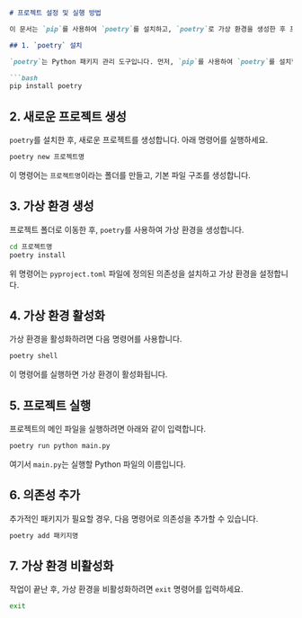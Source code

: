 
```markdown
# 프로젝트 설정 및 실행 방법

이 문서는 `pip`를 사용하여 `poetry`를 설치하고, `poetry`로 가상 환경을 생성한 후 프로젝트를 실행하는 방법을 안내합니다.

## 1. `poetry` 설치

`poetry`는 Python 패키지 관리 도구입니다. 먼저, `pip`를 사용하여 `poetry`를 설치합니다.

```bash
pip install poetry
```

## 2. 새로운 프로젝트 생성

`poetry`를 설치한 후, 새로운 프로젝트를 생성합니다. 아래 명령어를 실행하세요.

```bash
poetry new 프로젝트명
```

이 명령어는 `프로젝트명`이라는 폴더를 만들고, 기본 파일 구조를 생성합니다.

## 3. 가상 환경 생성

프로젝트 폴더로 이동한 후, `poetry`를 사용하여 가상 환경을 생성합니다.

```bash
cd 프로젝트명
poetry install
```

위 명령어는 `pyproject.toml` 파일에 정의된 의존성을 설치하고 가상 환경을 설정합니다.

## 4. 가상 환경 활성화

가상 환경을 활성화하려면 다음 명령어를 사용합니다.

```bash
poetry shell
```

이 명령어를 실행하면 가상 환경이 활성화됩니다.

## 5. 프로젝트 실행

프로젝트의 메인 파일을 실행하려면 아래와 같이 입력합니다.

```bash
poetry run python main.py
```

여기서 `main.py`는 실행할 Python 파일의 이름입니다.

## 6. 의존성 추가

추가적인 패키지가 필요할 경우, 다음 명령어로 의존성을 추가할 수 있습니다.

```bash
poetry add 패키지명
```

## 7. 가상 환경 비활성화

작업이 끝난 후, 가상 환경을 비활성화하려면 `exit` 명령어를 입력하세요.

```bash
exit
```
